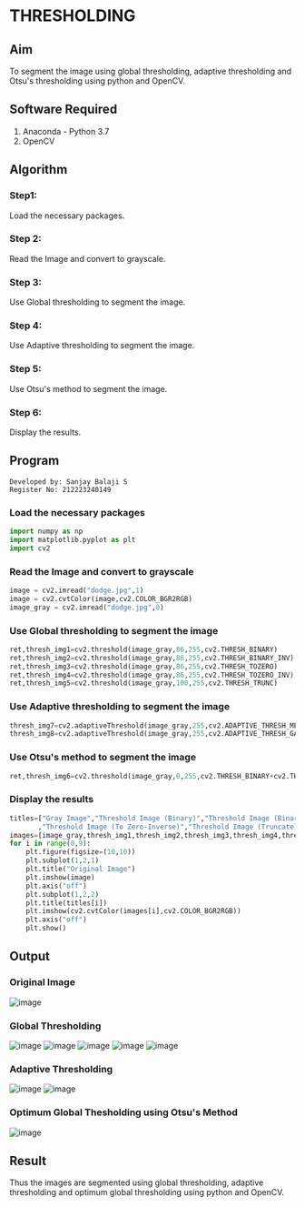 # THRESHOLDING
## Aim
To segment the image using global thresholding, adaptive thresholding and Otsu's thresholding using python and OpenCV.

## Software Required
1. Anaconda - Python 3.7
2. OpenCV

## Algorithm
### Step1:
Load the necessary packages.
### Step 2:
Read the Image and convert to grayscale.
### Step 3:
Use Global thresholding to segment the image.
### Step 4:
Use Adaptive thresholding to segment the image.
### Step 5:
Use Otsu's method to segment the image.
### Step 6:
Display the results.

## Program
```
Developed by: Sanjay Balaji S
Register No: 212223240149
```
### Load the necessary packages
```python
import numpy as np
import matplotlib.pyplot as plt
import cv2
```
### Read the Image and convert to grayscale
```python
image = cv2.imread("dodge.jpg",1)
image = cv2.cvtColor(image,cv2.COLOR_BGR2RGB)
image_gray = cv2.imread("dodge.jpg",0)
```
### Use Global thresholding to segment the image
```python
ret,thresh_img1=cv2.threshold(image_gray,86,255,cv2.THRESH_BINARY)
ret,thresh_img2=cv2.threshold(image_gray,86,255,cv2.THRESH_BINARY_INV)
ret,thresh_img3=cv2.threshold(image_gray,86,255,cv2.THRESH_TOZERO)
ret,thresh_img4=cv2.threshold(image_gray,86,255,cv2.THRESH_TOZERO_INV)
ret,thresh_img5=cv2.threshold(image_gray,100,255,cv2.THRESH_TRUNC)
```
### Use Adaptive thresholding to segment the image
```python
thresh_img7=cv2.adaptiveThreshold(image_gray,255,cv2.ADAPTIVE_THRESH_MEAN_C,cv2.THRESH_BINARY,11,2)
thresh_img8=cv2.adaptiveThreshold(image_gray,255,cv2.ADAPTIVE_THRESH_GAUSSIAN_C,cv2.THRESH_BINARY,11,2)
```
### Use Otsu's method to segment the image
```python
ret,thresh_img6=cv2.threshold(image_gray,0,255,cv2.THRESH_BINARY+cv2.THRESH_OTSU)
```
### Display the results
```python
titles=["Gray Image","Threshold Image (Binary)","Threshold Image (Binary Inverse)","Threshold Image (To Zero)"
       ,"Threshold Image (To Zero-Inverse)","Threshold Image (Truncate)","Otsu","Adaptive Threshold (Mean)","Adaptive Threshold (Gaussian)"]
images=[image_gray,thresh_img1,thresh_img2,thresh_img3,thresh_img4,thresh_img5,thresh_img6,thresh_img7,thresh_img8]
for i in range(0,9):
    plt.figure(figsize=(10,10))
    plt.subplot(1,2,1)
    plt.title("Original Image")
    plt.imshow(image)
    plt.axis("off")
    plt.subplot(1,2,2)
    plt.title(titles[i])
    plt.imshow(cv2.cvtColor(images[i],cv2.COLOR_BGR2RGB))
    plt.axis("off")
    plt.show()
```
## Output

### Original Image
![image](https://github.com/user-attachments/assets/ad0e1451-c354-4e95-8310-5eb223eb6e5e)


### Global Thresholding
![image](https://github.com/user-attachments/assets/9e9068b0-e80e-45f9-ad22-7f945e25eb84)
![image](https://github.com/user-attachments/assets/11622e66-4203-43ee-ae2f-19371e12740d)
![image](https://github.com/user-attachments/assets/cac1789a-7fa0-499e-8f14-bbe5c44eba8e)
![image](https://github.com/user-attachments/assets/25764b75-d0c5-4c24-8c1a-e874b86028bf)
![image](https://github.com/user-attachments/assets/11274999-5464-472d-89ae-966d82aa3dc5)


### Adaptive Thresholding
![image](https://github.com/user-attachments/assets/0167795a-d2f2-4e51-a566-ccc31075f352)
![image](https://github.com/user-attachments/assets/bb88b595-76bd-4a44-875a-0ed5896a136e)


### Optimum Global Thesholding using Otsu's Method
![image](https://github.com/user-attachments/assets/394a8da1-650c-4666-bbee-54324bd1a296)


## Result
Thus the images are segmented using global thresholding, adaptive thresholding and optimum global thresholding using python and OpenCV.
